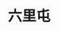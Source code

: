 ---
title: "六里屯"
description: "六里屯"
layout: shop
keywords:
  - 美食競賽
  - 台灣美食
  - 美食精選
datePublished: "2025-06-30"
dateModified: "2025-07-02"
city: "花蓮縣"
district: "花蓮市"
address: "970花蓮縣花蓮市中美路303巷2號"
phone: "038227766"
geo: "23.998933795432528, 121.6320680987923"
google_map: "https://maps.app.goo.gl/BnDWbsmMxoAV2PTT7"
footinder: "https://footinder.com.tw/%E8%8A%B1%E8%93%AE%E7%B8%A3%E8%8A%B1%E8%93%AE%E5%B8%82/10010/"
official: "https://www.facebook.com/LltMeilun/"
award:
  - name: "台北國際牛肉麵節"
    year: "2024"
    entries:
      - group: "鮮食組"
        cooking_style: "紅燒"
        rank: "銀牌"

---